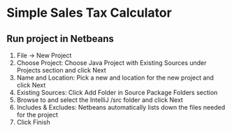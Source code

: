 # Simple Sales Tax Calculator

## Run project in Netbeans
1. File -> New Project
2. Choose Project: Choose Java Project with Existing Sources under Projects section and click Next
3. Name and Location: Pick a new and location for the new project and click Next
4. Existing Sources: Click Add Folder in Source Package Folders section
5. Browse to and select the IntelliJ /src folder and click Next
6. Includes & Excludes: Netbeans automatically lists down the files needed for the project
7. Click Finish
